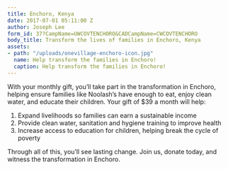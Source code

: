 ```yaml
---
title: Enchoro, Kenya
date: 2017-07-01 05:11:00 Z
author: Joseph Lee
form_id: 37?CampName=UWCOVTENCHORO&CADCampName=CWCOVTENCHORO
body_title: Transform the lives of families in Enchoro, Kenya
assets:
- path: "/uploads/onevillage-enchoro-icon.jpg"
  name: Help transform the families in Enchoro!
  caption: Help transform the families in Enchoro!
---
```


With your monthly gift, you’ll take part in the transformation in Enchoro, helping ensure families like Noolash’s have enough to eat, enjoy clean water, and educate their children.
Your gift of $39 a month will help:

1. Expand livelihoods so families can earn a sustainable income
2. Provide clean water, sanitation and hygiene training to improve health
3. Increase access to education for children, helping break the cycle of poverty

Through all of this, you’ll see lasting change. Join us, donate today, and witness the transformation in Enchoro.
